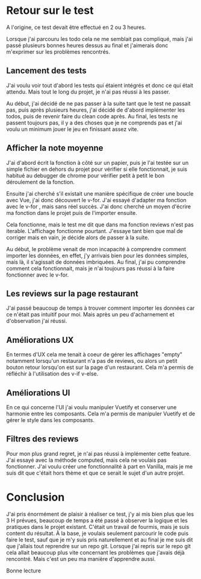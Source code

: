 # Retour sur le test

A l'origine, ce test devait être effectué en 2 ou 3 heures. 

Lorsque j'ai parcouru les todo cela ne me semblait pas compliqué, mais j'ai passé plusieurs bonnes heures dessus au final et j'aimerais donc m'exprimer sur les problèmes rencontrés.

## Lancement des tests

J'ai voulu voir tout d'abord les tests qui étaient intégrés et donc ce qui était attendu. Mais tout le long du projet, je n'ai pas réussi à les passer.

Au début, j'ai décidé de ne pas passer à la suite tant que le test ne passait pas, puis après plusieurs heures, j'ai décidé de d'abord implémenter les todos, puis de revenir faire du clean code après. Au final, les tests ne passent toujours pas, il y a des choses que je ne comprends pas et j'ai voulu un minimum jouer le jeu en finissant assez vite.

## Afficher la note moyenne

J'ai d'abord écrit la fonction à côté sur un papier, puis je l'ai testée sur un simple fichier en dehors du projet pour vérifier si elle fonctionnait, je suis habitué au debugger de chrome pour vérifier petit à petit le bon déroulement de la fonction.

Ensuite j'ai cherché s'il existait une manière spécifique de créer une boucle avec Vue, j'ai donc découvert le v-for. J'ai essayé d'adapter ma fonction avec le v-for , mais sans réel succès. J'ai donc cherché un moyen d'écrire ma fonction dans le projet puis de l'importer ensuite.

Cela fonctionne, mais le test me dit que dans ma fonction reviews n'est pas iterable. L'affichage fonctionne pourtant. J'essaye tant bien que mal de corriger mais en vain, je décide alors de passer à la suite.

Au début, le problème venait de mon incapacité à comprendre comment importer les données, en effet, j'y arrivais bien pour les données simples, mais là, il s'agissait de données imbriquées. Au final, j'ai pu comprendre comment cela fonctionnait, mais je n'ai toujours pas réussi à la faire fonctionner avec le v-for.

## Les reviews sur la page restaurant

J'ai passé beaucoup de temps à trouver comment importer les données car ce n'était pas intuitif pour moi. Mais après un peu d'acharnement et d'observation j'ai réussi.

##  Améliorations UX

En termes d'UX cela me tenait à coeur de gérer les affichages "empty" notamment lorsqu'un restaurant n'a pas de reviews, ou alors un petit bouton retour lorsqu'on est sur la page d'un restaurant. Cela m'a permis de réfléchir à l'utilisation des v-if v-else.

## Améliorations UI

En ce qui concerne l'UI j'ai voulu manipuler Vuetify et conserver une harmonie entre les composants. Cela m'a permis de manipuler Vuetify et de gérer le style dans les composants.

## Filtres des reviews

Pour mon plus grand regret, je n'ai pas réussi à implémenter cette feature. J'ai essayé avec la méthode computed, mais cela ne voulais pas fonctionner. J'ai voulu créer une fonctionnalité à part en Vanilla, mais je me suis dit que c'était hors thème et que ce serait le sujet d'un autre projet.

# Conclusion

J'ai pris énormément de plaisir à réaliser ce test, j'y ai mis bien plus que les 3 H prévues, beaucoup de temps a été passé à observer la logique et les pratiques dans le projet existant. C'était un travail de fourmis, mais je suis content du résultat. À la base, je voulais seulement parcourir le code puis faire le test, sauf que je m'y suis pris naturellement et au final je me suis dit que j'allais tout reprendre sur un repo git. Lorsque j'ai repris sur le repo git cela allait beaucoup plus vite concernant les problèmes que j'avais déjà rencontré. Mais c'est un peu ma manière d'apprendre aussi.

Bonne lecture
